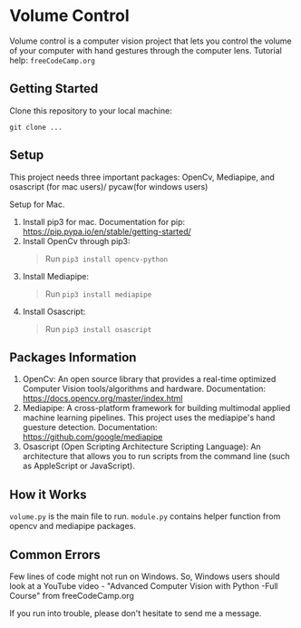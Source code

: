 # Volume Control

Volume control is a computer vision project that lets you control the volume of your computer with hand gestures through the computer lens. 
Tutorial help: `freeCodeCamp.org`

## Getting Started

Clone this repository to your local machine: 

`git clone ...`

## Setup

This project needs three important packages: OpenCv, Mediapipe, and osascript (for mac users)/ pycaw(for windows users)

Setup for Mac.

1. Install pip3 for mac. Documentation for pip: https://pip.pypa.io/en/stable/getting-started/
2. Install OpenCv through pip3:
   > Run `pip3 install opencv-python`
3. Install Mediapipe:
   > Run `pip3 install mediapipe`
4. Install Osascript:
   > Run `pip3 install osascript`

## Packages Information

1. OpenCv: An open source library that provides a real-time optimized Computer Vision tools/algorithms and hardware. Documentation: https://docs.opencv.org/master/index.html
2. Mediapipe: A cross-platform framework for building multimodal applied machine learning pipelines. This project uses the mediapipe's hand guesture detection. Documentation: https://github.com/google/mediapipe
3. Osascript (Open Scripting Architecture Scripting Language): An architecture that allows you to run scripts from the command line (such as AppleScript or JavaScript).

## How it Works

`volume.py` is the main file to run. `module.py` contains helper function from opencv and mediapipe packages.

## Common Errors

Few lines of code might not run on Windows. So, Windows users should look at a YouTube video - "Advanced Computer Vision with Python -Full Course" from freeCodeCamp.org 

If you run into trouble, please don't hesitate to send me a message.
